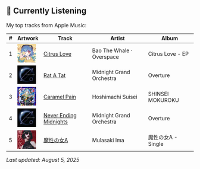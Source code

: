 ## 🎵 Currently Listening

My top tracks from Apple Music:

| # | Artwork | Track | Artist | Album |
|---|---------|-------|--------|-------|
| 1 | <img src="./artwork_images/artwork_1_Citrus_Love.jpg" width="50" height="50" alt="Citrus Love artwork"> | [Citrus Love](https://music.apple.com/fr/song/citrus-love/1643717858) | Bao The Whale · Overspace | Citrus Love - EP |
| 2 | <img src="./artwork_images/artwork_2_Rat_A_Tat.jpg" width="50" height="50" alt="Rat A Tat artwork"> | [Rat A Tat](https://music.apple.com/fr/song/rat-a-tat/1627445790) | Midnight Grand Orchestra | Overture |
| 3 | <img src="./artwork_images/artwork_3_Caramel_Pain.jpg" width="50" height="50" alt="Caramel Pain artwork"> | [Caramel Pain](https://music.apple.com/fr/song/caramel-pain/1789078179) | Hoshimachi Suisei | SHINSEI MOKUROKU |
| 4 | <img src="./artwork_images/artwork_4_Never_Ending_Midnights.jpg" width="50" height="50" alt="Never Ending Midnights artwork"> | [Never Ending Midnights](https://music.apple.com/fr/song/never-ending-midnights/1627445787) | Midnight Grand Orchestra | Overture |
| 5 | <img src="./artwork_images/artwork_5_____A.jpg" width="50" height="50" alt="魔性の女A artwork"> | [魔性の女A](https://music.apple.com/fr/song/%E9%AD%94%E6%80%A7%E3%81%AE%E5%A5%B3a/1740692507) | Mulasaki Ima | 魔性の女A - Single |
*Last updated: August 5, 2025*

